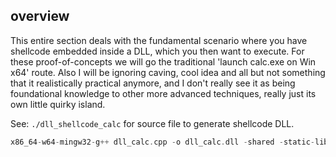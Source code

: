 ## overview
This entire section deals with the fundamental scenario where you have shellcode embedded inside a DLL, which you then want to execute.
For these proof-of-concepts we will go the traditional 'launch calc.exe on Win x64' route.
Also I will be ignoring caving, cool idea and all but not something that it realistically practical anymore, and I don't really see it as being foundational knowledge to other more advanced techniques, really just its own little quirky island.

See: `./dll_shellcode_calc` for source file to generate shellcode DLL.

```go
x86_64-w64-mingw32-g++ dll_calc.cpp -o dll_calc.dll -shared -static-libgcc -static-libstdc++ -luser32
```


